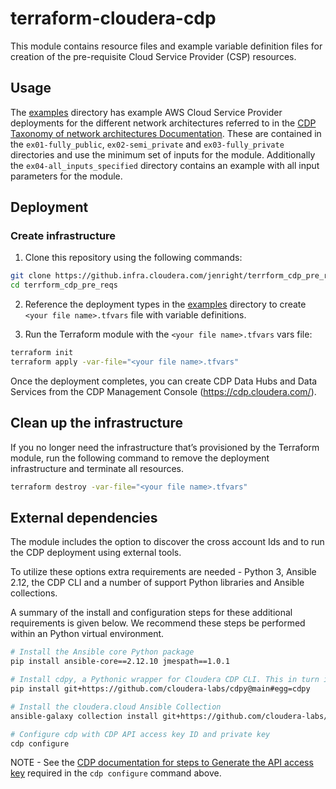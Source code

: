 # terraform-cloudera-cdp

This module contains resource files and example variable definition files for creation of the pre-requisite Cloud Service Provider (CSP) resources.

## Usage

The [examples](./examples) directory has example AWS Cloud Service Provider deployments for the different network architectures referred to in the [CDP Taxonomy of network architectures Documentation](https://docs.cloudera.com/cdp-public-cloud/cloud/aws-refarch/topics/cdp-pc-aws-refarch-taxonomy.html#ariaid-title2). These are contained in the `ex01-fully_public`, `ex02-semi_private` and `ex03-fully_private` directories and use the minimum set of inputs for the module. Additionally the `ex04-all_inputs_specified` directory contains an example with all input parameters for the module.

## Deployment

### Create infrastructure

1. Clone this repository using the following commands:

```bash
git clone https://github.infra.cloudera.com/jenright/terrform_cdp_pre_reqs.git  
cd terrform_cdp_pre_reqs
```

2. Reference the deployment types in the [examples](./examples) directory to create `<your file name>.tfvars` file with variable definitions.

3.	Run the Terraform module with the `<your file name>.tfvars` vars file:

```bash
terraform init
terraform apply -var-file="<your file name>.tfvars"
```

Once the deployment completes, you can create CDP Data Hubs and Data Services from the CDP Management Console (https://cdp.cloudera.com/).

## Clean up the infrastructure

If you no longer need the infrastructure that’s provisioned by the Terraform module, run the following command to remove the deployment infrastructure and terminate all resources.

```bash
terraform destroy -var-file="<your file name>.tfvars"
```

## External dependencies

The module includes the option to discover the cross account Ids and to run the CDP deployment using external tools.

To utilize these options extra requirements are needed - Python 3, Ansible 2.12, the CDP CLI and a number of support Python libraries and Ansible collections.

A summary of the install and configuration steps for these additional requirements is given below.
We recommend these steps be performed within an Python virtual environment.

```bash
# Install the Ansible core Python package
pip install ansible-core==2.12.10 jmespath==1.0.1

# Install cdpy, a Pythonic wrapper for Cloudera CDP CLI. This in turn installs the CDP CLI.
pip install git+https://github.com/cloudera-labs/cdpy@main#egg=cdpy

# Install the cloudera.cloud Ansible Collection
ansible-galaxy collection install git+https://github.com/cloudera-labs/cloudera.cloud.git

# Configure cdp with CDP API access key ID and private key
cdp configure
```

NOTE - See the [CDP documentation for steps to Generate the API access key](https://docs.cloudera.com/cdp-public-cloud/cloud/cli/topics/mc-cli-generating-an-api-access-key.html) required in the `cdp configure` command above.
